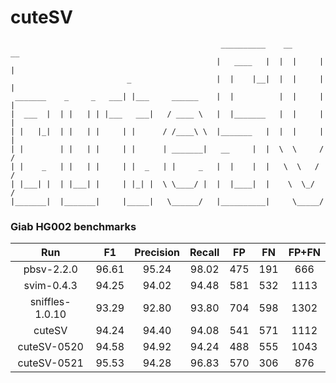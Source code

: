 # cuteSV


	                                               __________    __       __
	                                              |   ____   |  |  |     |  |
	                          _                   |  |    |__|  |  |     |  |
	 _______    _     _   ___| |___     ______    |  |          |  |     |  |
	|  ___  |  | |   | | |___   ___|   / ____ \   |  |_______   |  |     |  |
	| |   |_|  | |   | |     | |      / /____\ \  |_______   |  |  |     |  |
	| |        | |   | |     | |      | _______|   __     |  |  \  \     /  /
	| |    _   | |   | |     | |  _   | |     _   |  |    |  |   \  \   /  /
	| |___| |  | |___| |     | |_| |  \ \____/ |  |  |____|  |    \  \_/  /
	|_______|  |_______|     |_____|   \______/   |__________|     \_____/


### Giab HG002 benchmarks

|Run|F1|Precision|Recall|FP|FN|FP+FN|
|:-:|:-:|:-:|:-:|:-:|:-:|:-:|
|pbsv-2.2.0|96.61|95.24|98.02|475|191|666|
|svim-0.4.3|94.25|94.02|94.48|581|532|1113|
|sniffles-1.0.10|93.29|92.80|93.80|704|598|1302|
|cuteSV|94.24|94.40|94.08|541|571|1112|
|cuteSV-0520|94.58|94.92|94.24|488|555|1043|
|cuteSV-0521|95.53|94.28|96.83|570|306|876|
